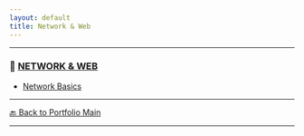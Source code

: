 ```yaml
---
layout: default
title: Network & Web
---
```








---

### 🔗 [NETWORK & WEB](/study/network-and-web/)

- [Network Basics](/study/network-and-web/network-basics)

---

[🔙 Back to Portfolio Main](../index.md)

---
